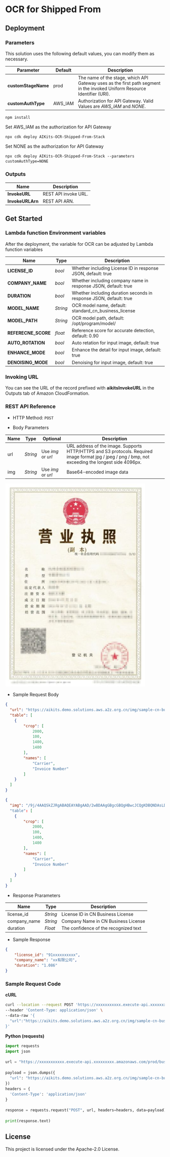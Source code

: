# OCR for Shipped From

## Deployment

### Parameters

This solution uses the following default values, you can modify them as necessary.

|  Parameter   |  Default |  Description |
|  ----------  | ---------| -----------  |
| **customStageName**  | prod | The name of the stage, which API Gateway uses as the first path segment in the invoked Uniform Resource Identifier (URI).|
| **customAuthType**    | AWS_IAM    | Authorization for API Gateway. Valid Values are *AWS_IAM* and *NONE*. |

```
npm install
```

Set AWS_IAM as the authorization for API Gateway
```
npx cdk deploy AIKits-OCR-Shipped-From-Stack
```

Set NONE as the authorization for API Gateway
```
npx cdk deploy AIKits-OCR-Shipped-From-Stack --parameters customAuthType=NONE
```

### Outputs

|  Name   |  Description |
|  -------|  ----------- |
| **InvokeURL**  | REST API invoke URL. |
| **InvokeURLArn** | REST API ARN. |

## Get Started

###  Lambda function Environment variables
After the deployment, the variable for OCR can be adjusted by Lambda function variables

| **Name**  | **Type**  |  **Description**  |
|----------|-----------|------------|
|**LICENSE_ID**    |*bool*   |Whether including License ID in response JSON, default: true |
|**COMPANY_NAME**    |*bool*   |Whether including company name in response JSON, default: true |
|**DURATION**    |*bool*   |Whether including duration seconds in response JSON, default: true |
|**MODEL_NAME**    |*String*   |OCR model name, default: standard_cn_business_license |
|**MODEL_PATH**    |*String*   |OCR model path, default: /opt/program/model/ |
|**REFERECNE_SCORE**    |*float*   |Reference score for accurate detection, default: 0.90|
|**AUTO_ROTATION**    |*bool*   |Auto retation for input image, default: true |
|**ENHANCE_MODE**    |*bool*   |Enhance the detail for input image, default: true |
|**DENOISING_MODE**    |*bool*   |Denoising for input image, default: true |

### Invoking URL

You can see the URL of the record prefixed with **aikitsInvokeURL** in the Outputs tab of Amazon CloudFormation.

### REST API Reference

- HTTP Method: `POST`

- Body Parameters

| **Name**  | **Type**  | **Optional** |  **Description**  |
|----------|-----------|------------|------------|
|url&nbsp;&nbsp;&nbsp;&nbsp;       |*String*     |Use *img* or *url* | URL address of the image. Supports HTTP/HTTPS and S3 protocols. Required image format jpg / jpeg / png / bmp, not exceeding the longest side 4096px.|
|img       |*String*     |Use *img* or *url*|Base64-encoded image data|

![Sample Image](doc/ocr-sample-cn-license.jpg)

- Sample Request Body 

``` json
{
  "url": "https://aikits.demo.solutions.aws.a2z.org.cn/img/sample-cn-business-license.jpg",
  "table": [
    {
        "crop": [
            2000,
            100,
            1400,
            1400
        ],
        "names": [
            "Carrier",
            "Invoice Number"
        ]
    }
  ]
}
```

``` json
{
  "img": "/9j/4AAQSkZJRgABAQEAYABgAAD/2wBDAAgGBgcGBQgHBwcJCQgKDBQNDAsLDBkSEw8UHRofHh0aHBwgJC4nICIsIxwcKDcpLDAxNDQ0Hyc5PTgyPC4zNDL/……"
  "table": [
    {
        "crop": [
            2000,
            100,
            1400,
            1400
        ],
        "names": [
            "Carrier",
            "Invoice Number"
        ]
    }
  ]
}
```

- Response Prarameters

| **Name**  | **Type**  |  **Description**  |
|----------|-----------|------------|
|license_id    |*String*   |License ID in CN Business License |
|company_name |*String*     |Company Name in CN Business License|
|duration    |*Float*   |The confidence of the recognized text|

- Sample Response
``` json
{
    "license_id": "91xxxxxxxxxx",
    "company_name": "xx有限公司",
    "duration": "1.086"
}
```

###  Sample Request Code

**cURL**
``` bash
curl --location --request POST 'https://xxxxxxxxxxx.execute-api.xxxxxxxxx.amazonaws.com/prod/business-license' \
--header 'Content-Type: application/json' \
--data-raw '{
  "url":"https://aikits.demo.solutions.aws.a2z.org.cn/img/sample-cn-business-license.jpg"
}'
```

**Python (requests)**
``` python
import requests
import json

url = "https://xxxxxxxxxxx.execute-api.xxxxxxxxx.amazonaws.com/prod/business-license"

payload = json.dumps({
  "url": "https://aikits.demo.solutions.aws.a2z.org.cn/img/sample-cn-business-license.jpg"
})
headers = {
  'Content-Type': 'application/json'
}

response = requests.request("POST", url, headers=headers, data=payload)

print(response.text)

```

## License

This project is licensed under the Apache-2.0 License.